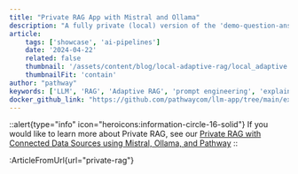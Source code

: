 ```yaml
---
title: "Private RAG App with Mistral and Ollama"
description: "A fully private (local) version of the 'demo-question-answering' RAG pipeline using Pathway, Mistral, and Ollama."
article:
    tags: ['showcase', 'ai-pipelines']
    date: '2024-04-22'
    related: false
    thumbnail: '/assets/content/blog/local-adaptive-rag/local_adaptive.png'
    thumbnailFit: 'contain'
author: "pathway"
keywords: ['LLM', 'RAG', 'Adaptive RAG', 'prompt engineering', 'explainability', 'mistral', 'ollama', 'private rag', 'local rag', 'ollama rag', 'docker', 'yaml']
docker_github_link: "https://github.com/pathwaycom/llm-app/tree/main/examples/pipelines/private-rag"
---
```


::alert{type="info" icon="heroicons:information-circle-16-solid"}
If you would like to learn more about Private RAG, see our [Private RAG with Connected Data Sources using Mistral, Ollama, and Pathway](/developers/templates/private-rag-ollama-mistral)
::

:ArticleFromUrl{url="private-rag"}
